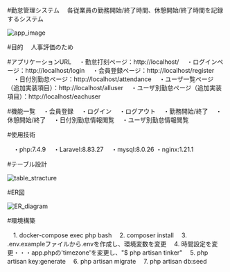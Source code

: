 #勤怠管理システム
　各従業員の勤務開始/終了時間、休憩開始/終了時間を記録するシステム

 ![app_image](https://github.com/user-attachments/assets/12525de4-5154-40b6-827d-942b50ba85f2)

#目的
　人事評価のため

#アプリケーションURL
　・勤怠打刻ページ：http://localhost/
　・ログインページ：http://localhost/login
　・会員登録ページ：http://localhost/register
　・日付別勤怠ページ：http://localhost/attendance
　・ユーザ一覧ページ（追加実装項目）：http://localhost/alluser
　・ユーザ別勤怠ページ（追加実装項目）：http://localhost/eachuser

#機能一覧
　・会員登録
　・ログイン
　・ログアウト
　・勤務開始/終了
　・休憩開始/終了
　・日付別勤怠情報閲覧
　・ユーザ別勤怠情報閲覧

#使用技術

　・php:7.4.9
　・Laravel:8.83.27
　・mysql:8.0.26
  ・nginx:1.21.1

#テーブル設計

![table_stracture](https://github.com/user-attachments/assets/3cbce79a-e022-4f68-9aec-b53a117c764b)

#ER図

![ER_diagram](https://github.com/user-attachments/assets/9b23bd58-faa2-4138-b7f8-64a5cdc06a2d)

#環境構築

　1. docker-compose exec php bash
　2. composer install
　3. .env.exampleファイルから.envを作成し、環境変数を変更
　4. 時間設定を変更・・・app.phpの'timezone'を変更し、"$ php artisan tinker"
　5. php artisan key:generate
　6. php artisan migrate
　7. php artisan db:seed
